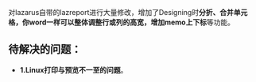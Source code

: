对lazarus自带的lazreport进行大量修改，增加了Designing时**分折、合并单元格，你word一样可以整体调整行或列的高宽，增加memo上下标**等功能。  
## 待解决的问题：  
- **1.Linux打印与预览不一至的问题**。  
